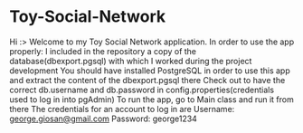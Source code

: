 # Toy-Social-Network
Hi :>
Welcome to my Toy Social Network application. In order to use the app properly:
  I included in the repository a copy of the database(dbexport.pgsql) with which I worked during the project development
  You should have installed PostgreSQL in order to use this app and extract the content of the dbexport.pgsql there
  Check out to have the correct db.username and db.password in config.properties(credentials used to log in into pgAdmin)
  To run the app, go to Main class and run it from there
  The credentials for an account to log in are Username: george.giosan@gmail.com Password: george1234
  
